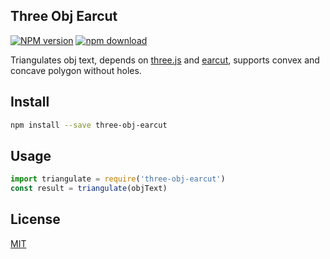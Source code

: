 ## Three Obj Earcut

[![NPM version][npm-image]][npm-url]
[![npm download][download-image]][download-url]

[npm-image]: https://img.shields.io/npm/v/three-obj-earcut.svg?style=flat-square
[npm-url]: https://npmjs.org/package/three-obj-earcut
[download-image]: https://img.shields.io/npm/dm/three-obj-earcut.svg?style=flat-square
[download-url]: https://npmjs.org/package/three-obj-earcut

Triangulates obj text, depends on [three.js](https://github.com/mrdoob/three.js) and [earcut](https://github.com/mapbox/earcut), supports convex and concave polygon without holes.

## Install

```bash
npm install --save three-obj-earcut
```

## Usage

```js
import triangulate = require('three-obj-earcut')
const result = triangulate(objText)
```

## License

[MIT](LICENSE)